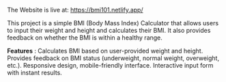The Website is live at: https://bmi101.netlify.app/

This project is a simple BMI (Body Mass Index) Calculator that allows users to input their weight and height and calculates their BMI. It also provides feedback on whether the BMI is within a healthy range.

**Features** : 
Calculates BMI based on user-provided weight and height.
Provides feedback on BMI status (underweight, normal weight, overweight, etc.).
Responsive design, mobile-friendly interface.
Interactive input form with instant results.
